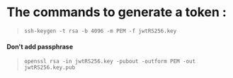 # The commands to generate a token : 

>`ssh-keygen -t rsa -b 4096 -m PEM -f jwtRS256.key`
#### Don't add passphrase
>`openssl rsa -in jwtRS256.key -pubout -outform PEM -out jwtRS256.key.pub`